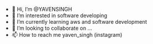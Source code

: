 - 👋 Hi, I’m @YAVENSINGH
- 👀 I’m interested in software developing 
- 🌱 I’m currently learning aws and software development
- 💞️ I’m looking to collaborate on ...
- 📫 How to reach me yaven_singh (instagram)

<!---
YAVENSINGH/YAVENSINGH is a ✨ special ✨ repository because its `README.md` (this file) appears on your GitHub profile.
You can click the Preview link to take a look at your changes.
--->
